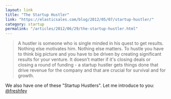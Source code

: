 ```yaml
---
layout: link
title: "The Startup Hustler"
link: "https://elasticsales.com/blog/2012/05/07/startup-hustler/"
category: startup
permalink: "/articles/2012/06/29/the-startup-hustler.html"
---
```


> A hustler is someone who is single minded in his quest to get results. Nothing else motivates him. Nothing else matters. To hustle you have to think big picture and you have to be driven by creating significant results for your venture. It doesn't matter if it's closing deals or closing a round of funding - a startup hustler gets things done that drive revenue for the company and that are crucial for survival and for growth.

We also have one of these "Startup Hustlers". Let me introduce to you: [@freshfey](https://twitter.com/freshfey)
